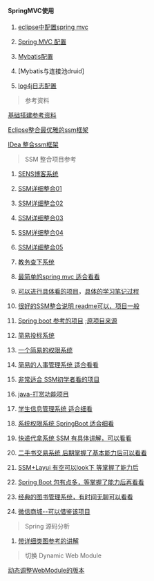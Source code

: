 #### SpringMVC使用

1. [eclipse中配置spring mvc](eclipseSpringMVC.md)

2. [Spring MVC 配置](springMvc.md)

3. [Mybatis配置]()

4. [Mybatis与连接池druid]

5. [log4j日志配置]()


> 参考资料

[基础搭建参考资料](https://www.cnblogs.com/funnn24/p/10744299.html)

[Eclipse整合最优雅的ssm框架](https://blog.csdn.net/qq598535550/article/details/51703190)

[IDea 整合ssm框架](https://blog.csdn.net/qq_44543508/article/details/100192558)

> SSM 整合项目参考

1. [SENS博客系统](https://github.com/saysky/ForestBlog)
2. [SSM详细整合01](https://github.com/Javen205/SSM)
3. [SSM详细整合02](https://github.com/FuZhucheng/SSM.git)
4. [SSM详细整合03](https://github.com/liyifeng1994/ssm)
5. [SSM详细整合04](https://github.com/igaozp/SSM)
6. [SSM详细整合05](https://github.com/wsk1103/mySSM)
7. [教务查下系统](https://github.com/JaceyRx/Examination_System)
8. [最简单的spring mvc 适合看看](https://github.com/hisenyuan/SSM_BookSystem)
9. [可以进行具体看的项目](https://github.com/YUbuntu0109/sms-ssm)，[具体的学习笔记过程](https://github.com/YUbuntu0109/YUbuntu0109.github.io)
10. [很好的SSM整合说明 readme可以，项目一般](https://github.com/Elricyo/SSM)
11. [Spring boot 参考的项目](https://github.com/YUbuntu0109/My-Blog-layui.git) ;[原项目来源](https://github.com/ZHENFENG13/My-Blog)
12. [简易投标系统](https://github.com/YUbuntu0109/voteserver.git)
13. [一个简易的权限系统](https://github.com/YUbuntu0109/Permission)
14. [简易的人事管理系统 适合看看](https://github.com/YUbuntu0109/Personnel-Management-System)
15. [非常适合 SSM初学者看的项目](https://github.com/YUbuntu0109/ssm-beginner)
16. [java-打赏功能项目](https://github.com/YUbuntu0109/profit)
17. [学生信息管理系统  适合细看](https://github.com/YUbuntu0109/UIMS)
18. [系统权限系统  SpringBoot 适合细看](https://github.com/YUbuntu0109/mysiteforme)
19. [快递代拿系统 SSM 有具体讲解，可以看看](https://github.com/jitwxs/express-ssm)
20. [二手书交易系统 后期掌握了基本能力后可以看看](https://github.com/DanielLin07/bookshop)
21. [SSM+Layui 有空可以look下 等掌握了能力后](https://github.com/V-yg/SSM-layui-maven-)
22. [Spring Boot 包有点多，等掌握了能力后再看看](https://github.com/V-yg/BgMan)
23. [经典的图书管理系统，有时间无聊可以看看](https://github.com/ThreadNew/SSM_Project)

24. [微信商城--可以借鉴该项目](https://github.com/LaienLi/yiran)

> Spring 源码分析

1. [带详细类图参考的讲解](https://github.com/seaswalker/spring-analysis)

> 切换 Dynamic Web Module

[动态调整WebModule的版本](Maven切换DynamicWebModule.md)
